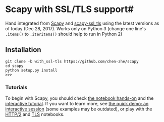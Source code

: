 # Scapy with SSL/TLS support#

Hand integrated from [Scapy](https://github.com/secdev/scapy/) and [scapy-ssl_tls](https://github.com/tintinweb/scapy-ssl_tls) using the latest versions as of today (Dec 28, 2017). Works only on Python 3 (change one line's `.items()` to `.iteritems()` should help to run in Python 2)


## Installation ##

```
git clone -b with_ssl-tls https://github.com/chen-zhe/scapy
cd scapy
python setup.py install
>>>
```


### [](#tutorials)Tutorials ###

To begin with Scapy, you should check [the notebook
hands-on](doc/notebooks/Scapy%20in%2015%20minutes.ipynb) and the [interactive
tutorial](http://scapy.readthedocs.io/en/latest/usage.html#interactive-tutorial).
If you want to learn more, see [the quick demo: an interactive
session](http://scapy.readthedocs.io/en/latest/introduction.html#quick-demo)
(some examples may be outdated), or play with the
[HTTP/2](doc/notebooks/HTTP_2_Tuto.ipynb) and [TLS](doc/notebooks/tls)
notebooks.
